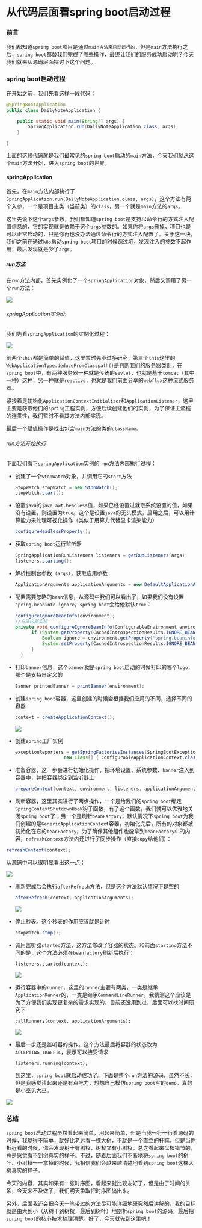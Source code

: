 # 从代码层面看spring boot启动过程

### 前言

我们都知道`spring boot`项目是通过`main方法来启动运行的`，但是`main`方法执行之后，`spring boot`都替我们完成了哪些操作，最终让我们的服务成功启动呢？今天我们就来从源码层面探讨下这个问题。

### spring boot启动过程

在开始之前，我们先看这样一段代码：

```java
@SpringBootApplication
public class DailyNoteApplication {

    public static void main(String[] args) {
        SpringApplication.run(DailyNoteApplication.class, args);
    }

}
```

上面的这段代码就是我们最常见的`spring boot`启动的`main`方法，今天我们就从这个`main`方法开始，进入`spring boot`的世界。

#### springApplication

首先，在`main`方法内部执行了`SpringApplication.run(DailyNoteApplication.class, args)`，这个方法有两个入参，一个是项目主类（当前类）的`class`，另一个就是`main`方法的`args`。

这里先说下这个`args`参数，我们都知道`spring boot`是支持以命令行的方式注入配置信息的，它的实现就是依赖于这个`args`参数的。如果你将`args`删掉，项目也是可以正常启动的，只是你再也没办法通过命令行的方式注入配置了。关于这一块，我们之前在通过`k8s`启动`spring boot`项目的时候踩过坑，发现注入的参数不起作用，最后发现就是少了`args`。

##### run方法

在`run`方法内部，首先实例化了一个`springApplication`对象，然后又调用了另一个`run`方法：

![](
https://syske-pic-bed.oss-cn-hangzhou.aliyuncs.com/imgs/images/20210830084931.png)

###### springApplication实例化

我们先看`springApplication`的实例化过程：

![](
https://syske-pic-bed.oss-cn-hangzhou.aliyuncs.com/imgs/images/20210830085231.png)

前两个`this`都是简单的赋值，这里暂时先不过多研究，第三个`this`这里的`WebApplicationType.deduceFromClasspath()`是判断我们的服务器类别，在`spring boot`中，有两种服务器一种就是传统的`sevlet`，也就是基于`tomcat`（其中一种）这种，另一种就是`reactive`，也就是我们前面分享的`webflux`这种流式服务器。

紧接着是初始化`ApplicationContextInitializer`和`ApplicationListener`，这里主要是获取他们的`spring`工程实例，方便后续创建他们的实例，为了保证主流程的连贯性，我们暂时不看其方法内部实现。

最后一个赋值操作是找出包含`main`方法的类的`className`。

###### run方法开始执行

下面我们看下`springApplication`实例的 `run`方法内部执行过程：

- 创建了一个`StopWatch`对象，并调用它的`start`方法

  ```java
  StopWatch stopWatch = new StopWatch();
  stopWatch.start();
  ```

  

- 设置`java`的`java.awt.headless`值，如果已经设置过就取系统设置的值，如果没有设置，则设置为`true`。这个是设置`java`的无头模式，启用之后，可以用计算能力来处理可视化操作（类似于用算力代替显卡渲染能力）

  ```java
  configureHeadlessProperty();
  ```

  

- 获取`spring boot`运行监听器

  ```java
  SpringApplicationRunListeners listeners = getRunListeners(args);
  listeners.starting();
  ```

  

- 解析控制台参数（`args`），获取应用参数

  ```java
  ApplicationArguments applicationArguments = new DefaultApplicationArguments(args);
  ```

- 配置需要忽略的`bean`信息，从源码中我们可以看出了，如果我们没有设置`spring.beaninfo.ignore`，`spring boot`会给他默认`true`：

  ```java
  configureIgnoreBeanInfo(environment);
  //方法内部实现
  private void configureIgnoreBeanInfo(ConfigurableEnvironment environment) {
  		if (System.getProperty(CachedIntrospectionResults.IGNORE_BEANINFO_PROPERTY_NAME) == null) {
  			Boolean ignore = environment.getProperty("spring.beaninfo.ignore", Boolean.class, Boolean.TRUE);
  			System.setProperty(CachedIntrospectionResults.IGNORE_BEANINFO_PROPERTY_NAME, ignore.toString());
  		}
  	}
  ```

- 打印`banner`信息，这个`banner`就是`spring boot`启动的时候打印的哪个`logo`，那个是支持自定义的

  ```java
  Banner printedBanner = printBanner(environment);
  ```

- 创建`spring boot`容器，这里创建的时候会根据我们应用的不同，选择不同的容器

  ```java
  context = createApplicationContext();
  ```

  ![](
https://syske-pic-bed.oss-cn-hangzhou.aliyuncs.com/imgs/images/20210830193403.png)

- 创建`spring`工厂实例

  ```java
  exceptionReporters = getSpringFactoriesInstances(SpringBootExceptionReporter.class,
  					new Class[] { ConfigurableApplicationContext.class }, context);
  ```

- 准备容器，这一步会进行初始化操作，把环境设置、系统参数、`banner`注入到容器中，并把容器绑定到监听器上

  ```java
  prepareContext(context, environment, listeners, applicationArguments, printedBanner);
  ```

- 刷新容器，这里其实进行了两步操作，一个是给我们的`spring boot`绑定`SpringContextShutdownHook`钩子函数，有了这个函数，我们就可以优雅地关闭`spring boot`了；另一个是刷新`beanFactory`，默认情况下`spring boot`为我们创建的是`GenericApplicationContext`容器，初始化完后，所有的对象都被初始化在它的`beanFactory`，为了确保其他组件也能拿到`beanFactory`中的内容，`refreshContext`方法内还进行了同步操作（直接`copy`给他们）：

```java
refreshContext(context);
```

从源码中可以很明显看出这一点：

![](
https://syske-pic-bed.oss-cn-hangzhou.aliyuncs.com/imgs/20210830212720.png)



- 刷新完成后会执行`afterRefresh`方法，但是这个方法默认情况下是空的

  ```java
  afterRefresh(context, applicationArguments);
  ```

  ![](
https://syske-pic-bed.oss-cn-hangzhou.aliyuncs.com/imgs/20210830212928.png)

- 停止秒表。这个秒表的作用应该就是计时

  ```java
  stopWatch.stop();
  ```

- 调用监听器`started`方法，这方法修改了容器的状态。和前面`starting`方法不同的是，这个方法必须在`beanfactory`刷新后执行：

  ```
  listeners.started(context);
  ```

  ![](
https://syske-pic-bed.oss-cn-hangzhou.aliyuncs.com/imgs/20210830213921.png)

- 运行容器中的`runner`，这里的`runner`主要有两类，一类是继承`ApplicationRunner`的，一类是继承`CommandLineRunner`。我猜测这个应该是为了方便我们实现更复杂的需求实现的，目前还没用到过，后面可以找时间研究下

  ```
  callRunners(context, applicationArguments);
  ```

  ![](
https://syske-pic-bed.oss-cn-hangzhou.aliyuncs.com/imgs/20210830214854.png)

- 最后一步还是监听器的操作。这个方法最后将容器的状态改为`ACCEPTING_TRAFFIC`，表示可以接受请求

  ```
  listeners.running(context);
  ```

  到这里，`spring boot`就启动成功了。下面是整个`run`方法的源码，虽然不长，但是我感觉读起来还是有点吃力，想想自己模仿`spring boot`写的`demo`，真的是小巫见大巫。

![](
https://syske-pic-bed.oss-cn-hangzhou.aliyuncs.com/imgs/images/20210830131800.png)

### 总结

`spring boot`启动过程虽然看起来简单，用起来简单，但是当我一行一行看源码的时候，我觉得不简单，就好比老远看一棵大树，不就是一个直立的杆嘛，但是当你抵近看的时候，你会发现树干有树杈，树杈又有小树杈，总之看起来盘根错节的，总是感觉看不到树真实的样子。不过，随着后面我们不断地将`spring boot`的树叶、小树杈一一拿掉的时候，我相信我们会越来越清楚地看到`spring boot`这棵大树真实的样子。

今天的内容，其实如果有一张时序图，看起来就比较友好了，但是由于时间的关系，今天来不及做了，我们明天争取把时序图搞出来。

另外，后面我还会把今天一笔带过的方法尽可能详细地研究然后讲解的，我的目标就是由大到小（从树干到树杈，最后到树叶）地剖析`spring boot`的源码，最后把`spring boot`的核心技术梳理清楚。好了，今天就先到这里吧！